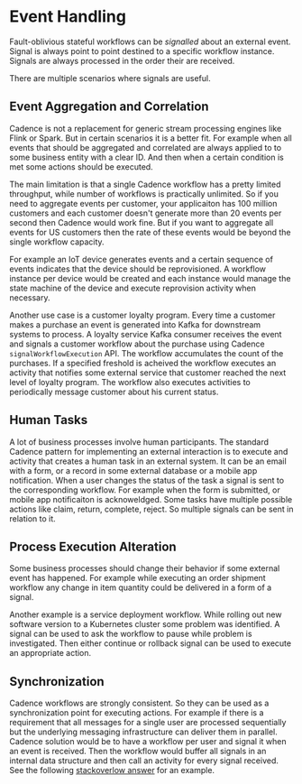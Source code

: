 # Event Handling

Fault-oblivious stateful workflows can be _signalled_ about an external event. Signal is always point to point destined to a specific workflow instance. Signals are always processed in the order their are received.

There are multiple scenarios where signals are useful.

## Event Aggregation and Correlation

Cadence is not a replacement for generic stream processing engines like Flink or Spark. But in certain scenarios it is a better fit. For example when all events that should be aggregated and correlated are always applied to to some business entity with a clear ID. And then when a certain condition is met some actions should be executed.

The main limitation is that a single Cadence workflow has a pretty limited throughput, while number of workflows is practically unlimited. So if you need to aggregate events per customer, your applicaiton has 100 million customers and each customer doesn't generate more than 20 events per second then Cadence would work fine. But if you want to aggregate all events for US customers then the rate of these events would be beyond the single workflow capacity.

For example an IoT device generates events and a certain sequence of events indicates that the device should be reprovisioned. A workflow instance per device would be created and each instance would manage the state machine of the device and execute reprovision activity when necessary.

Another use case is a customer loyalty program. Every time a customer makes a purchase an event is generated into Kafka for downstream systems to process. A loyalty service Kafka consumer receives the event and signals a customer workflow about the purchase using Cadence `signalWorkflowExecution` API. The workflow accumulates the count of the purchases. If a specified freshold is acheived the workflow executes an activity that notifies some external service that customer reached the next level of loyalty program. The workflow also executes activities to periodically message customer about his current status.

## Human Tasks

A lot of business processes involve human participants. The standard Cadence pattern for implementing an external interaction is to execute and activity that creates a human task in an external system. It can be an email with a form, or a record in some external database or a mobile app notification. When a user changes the status of the task a signal is sent to the corresponding workflow. For example when the form is submitted, or mobile app notificaiton is acknoweldged. Some tasks have multiple possible actions like claim, return, complete, reject. So multiple signals can be sent in relation to it.

## Process Execution Alteration

Some business processes should change their behavior if some external event has happened. For example while executing an order shipment workflow any change in item quantity could be delivered in a form of a signal.

Another example is a service deployment workflow. While rolling out new software version to a Kubernetes cluster some problem was identified. A signal can be used to ask the workflow to pause while problem is investigated. Then either continue or rollback signal can be used to execute an appropriate action.

## Synchronization

Cadence workflows are strongly consistent. So they can be used as a synchronization point for executing actions. For example if there is a requirement that all messages for a single user are processed sequentially but the underlying messaging infrastructure can deliver them in parallel. Cadence solution would be to have a workflow per user and signal it when an event is received. Then the workflow would buffer all signals in an internal data structure and then call an activity for every signal received. See the following [stackoverlow answer](https://stackoverflow.com/a/56615120/1664318) for an example.